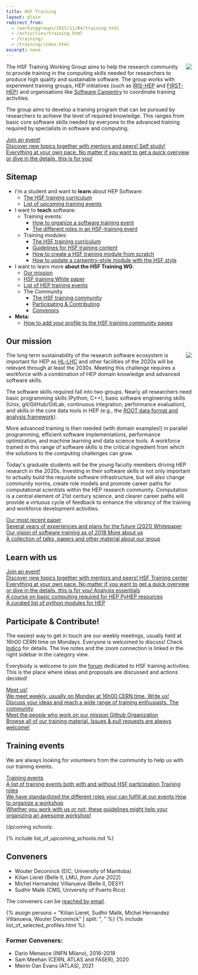```yaml
---
title: HSF Training
layout: plain
redirect_from:
  - /workinggroups/2015/11/04/training.html
  - /activities/training.html
  - /training/
  - /training/index.html
excerpt: none
---
```


<img src="{{site.baseurl}}/images/training/analysis_preservation_bootcamp_participants.jpg" style="float: right; max-width: 30%; margin-left: 20px;">

The HSF Training Working Group aims to help the research community to provide training in the computing skills needed for researchers to produce high quality and sustainable software. The group works with experiment training groups, HEP initiatives (such as [IRIS-HEP](https://iris-hep.org/) and [FIRST-HEP](https://first-hep.org/)) and organisations like [Software Carpentry](https://software-carpentry.org/) to coordinate training activities.

The group aims to develop a training program that can be pursued by researchers to achieve the level of required knowledge. This ranges from basic core software skills needed by everyone to the advanced training required by specialists in software and computing.

<div class="big-link-container">
  <a href="{{site.baseurl}}/Schools/events.html">
    Join an event!<br/>
    Discover new topics together with mentors and peers!
  </a>
  <a href="{{site.baseurl}}/training/curriculum.html">
    Self study!<br/>
    Everything at your own pace. No matter if you want to get a quick overview
    or dive in the details, this is for you!
  </a>
</div>

## Sitemap

* I'm a student and want to **learn** about HEP Software:
  * [The HSF training curriculum]({{site.baseurl}}/training/curriculum.html)
  * [List of upcoming training events]({{site.baseurl}}/Schools/events.html)
* I want to **teach** software:
  * Training events:
    * [How to organize a software training event]({{site.baseurl}}/training/howto-event.html)
    * [The different roles in an HSF-training event]({{site.baseurl}}/training/educators.html)
  * Training modules:
    * [The HSF training curriculum]({{site.baseurl}}/training/curriculum.html)
    * [Guidelines for HSF training content]({{site.baseurl}}/training/module-guidelines.html)
    * [How to create a HSF training module from scratch]({{site.baseurl}}/training/howto-new-module.html)
    * [How to update a carpentry-style module with the HSF style]({{site.baseurl}}/training/howto-update-module-style.html)
* I want to learn more **about the HSF Training WG**:
  * [Our mission]({{site.baseurl}}/workinggroups/training.html#our-mission)
  * [HSF training White paper](https://arxiv.org/abs/1807.02875)
  * [List of HEP training events](https://indico.cern.ch/category/11386/)
  * The Community
    * [The HSF training community]({{site.baseurl}}/training/community.html)
    * [Participating & Contributing]({{site.baseurl}}/workinggroups/training.html#how-to-participate-and-contribute)
    * [Convenors]({{site.baseurl}}/workinggroups/training.html#conveners)
* **Meta**:
  * [How to add your profile to the HSF training community pages]({{site.baseurl}}/howto-profile.html)

## Our mission

<img src="{{site.baseurl}}/images/training/instructor_mentor_small.jpg" style="float: right; max-width: 30%; margin-left: 20px;">

The long term sustainability of the research software ecosystem is important for HEP as [HL-LHC](https://home.cern/science/accelerators/high-luminosity-lhc) and other facilities of the 2020s will be relevant through at least the 2030s. Meeting this challenge requires a workforce with a combination of HEP domain knowledge and advanced software skills.

The software skills required fall into two groups. Nearly all researchers need basic programming skills (Python, C++), basic software engineering skills (Unix, git/GitHub/GitLab, continuous integration, performance evaluation), and skills in the core data tools in HEP (e.g., the [ROOT data format and analysis framework](https://root.cern.ch/)).

More advanced training is then needed (with domain examples!) in parallel programming, efficient software implementations, performance optimization, and machine learning and data science tools. A workforce trained in this range of software skills is the critical ingredient from which the solutions to the computing challenges can grow.

Today's graduate students will be the young faculty members driving HEP research in the 2020s. Investing in their software skills is not only important to actually build the requisite software infrastructure, but will also change community norms, create role models and promote career paths for computational scientists within the HEP research community. Computation is a central element of 21st century science, and clearer career paths will provide a virtuous cycle of feedback to enhance the vibrancy of the training and workforce development activities.

<div class="big-link-container">
  <a href="https://arxiv.org/abs/2103.00659">
    Our most recent paper<br/>
    Several years of experiences and plans for the future (2021)
  </a>
  <a href="https://arxiv.org/abs/1807.02875">
    Whitepaper<br/>
    Our vision of software training as of 2018
  </a>
  <a href="{{site.baseurl}}/training/resources">
    More about us<br/>
    A collection of talks, papers and other material about our group
  </a>
</div>

## Learn with us

<div class="big-link-container">
  <a href="/Schools/events.html">
    Join an event!<br/>
    Discover new topics together with mentors and peers!
  </a>
  <a href="{{site.baseurl}}/training/curriculum.html">
    HSF Training center<br/>
    Everything at your own pace. No matter if you want to get a quick overview
    or dive in the details, this is for you!
  </a>
  <a href="https://hsf-training.github.io/analysis-essentials/">
    Analysis essentials<br/>
    A course on basic computing required for HEP
  </a>
  <a href="https://github.com/hsf-training/PyHEP-resources">
    PyHEP resources<br/>
    A curated list of python modules for HEP
  </a>
</div>

## Participate & Contribute!

The easiest way to get in touch are our weekly meetings, usually held at 16h00 CERN time on Mondays. Everyone is welcomed to discuss! Check [Indico](https://indico.cern.ch/category/10294/) for details. The live notes and the zoom connection is linked in the right sidebar in the category view.

Everybody is welcome to join the [forum](https://groups.google.com/forum/#!forum/hsf-training-wg) dedicated to HSF training activities. This is the place where ideas and proposals are discussed and actions decided!

<div class="big-link-container">
  <a href="https://indico.cern.ch/category/10294/">
    Meet us!<br/>
    We meet weekly, usually on Monday at 16h00 CERN time.
  </a>
  <a href="https://groups.google.com/forum/#!forum/hsf-training-wg">
    Write us!<br/>
    Discuss your ideas and reach a wide range of training enthusiasts.
  </a>
  <a href="/training/community.html">
    The community<br/>
    Meet the people who work on our mission
  </a>
  <a href="https://github.com/hsf-training/PyHEP-resources">
    Github Organization<br/>
    Browse all of our training material. Issues & pull requests are always welcome!
  </a>
</div>

## Training events

We are always looking for volunteers from the community to help us with our training events.

<div class="big-link-container">
  <a href="/Schools/events.html">
    Training events<br/>
    A list of training events both with and without HSF participation
  </a>
  <a href="h/training/educators.html">
    Training roles<br/>
    We have standardized the different roles your can fulfill at our events
  </a>
  <a href="/training/howto-event.html">
    How to organize a workshop<br/>
    Whether you work with us or not, these guidelines might help your organizing an awesome workshop!
  </a>
</div>

Upcoming schools:

{% include list_of_upcoming_schools.md %}

## Conveners

- Wouter Deconinck (EIC, University of Manitoba)
- Kilian Lieret (Belle II, LMU, *from June 2022*)
- Michel Hernandez Villanueva (Belle II, DESY)
- Sudhir Malik (CMS, University of Puerto Rico)

The conveners can be [reached by email](mailto:michel.hernandez.villanueva@desy.de,wouter.deconinck@umanitoba.ca,malik@fnal.gov,kilian.lieret@posteo.de). <!-- markdown-link-check-disable-line -->

{% assign persons = "Kilian Lieret, Sudhir Malik, Michel Hernandez Villanueva, Wouter Deconinck" | split: ", " %}
{% include list_of_selected_profiles.html %}
### Former Conveners:

- Dario Menasce (INFN Milano), 2016-2019
- Sam Meehan (CERN, ATLAS and FASER), 2020
- Meirin Oan Evans (ATLAS), 2021
